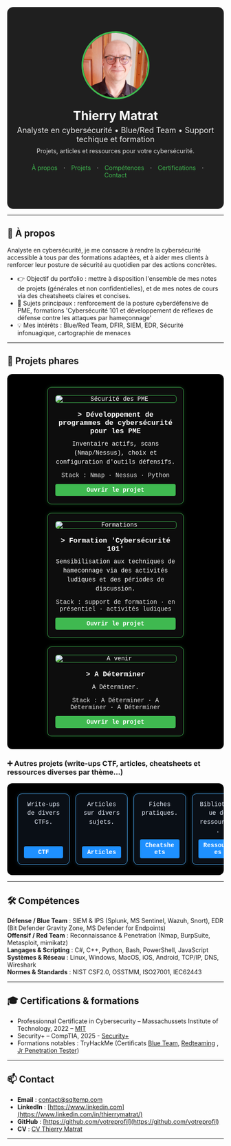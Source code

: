 <!--
README.md – Portfolio cybersécurité (style visuel à la Malachi Gamblin)
Mode d’emploi :
1) Copiez tout ce fichier dans votre README.md de repo GitHub.
2) Remplacez les zones [ENTRE CROCHETS] par vos infos.
3) Placez vos images dans /assets/ (profilepic.jpg, project*.png, logos…).
4) Si certains styles HTML sont trop “stricts” pour GitHub Mobile, utilisez la SECTION DE SECOURS (pur Markdown) plus bas.
-->
<meta name="viewport" content="width=device-width, initial-scale=1" />
<link rel="stylesheet" href="/assets/css/custom.css">


<!-- ===== HERO / BANNIÈRE ===== -->
<div align="center" style="background:#1f1f1f; padding:56px 20px; color:#fff; border-radius:14px;">
  <img src="assets/profilepic.jpg" alt="Photo de [VOTRE NOM]" width="150" style="border-radius:50%; border:4px solid #3fb950;">
  <h1 style="margin:18px 0 6px;">Thierry Matrat</h1>
  <p style="margin:0; font-size:18px; opacity:.9;">Analyste en cybersécurité • Blue/Red Team • Support techique et formation</p>
  <p style="margin:8px 0 0; font-size:14px; opacity:.85;">Projets, articles et ressources pour votre cybersécurité.</p>
  
  <!-- mini navigation -->
  <p style="margin-top:22px;">
    <a href="#a-propos" style="color:#3fb950; text-decoration:none; margin:0 10px;">À propos</a> ·
    <a href="#projets" style="color:#3fb950; text-decoration:none; margin:0 10px;">Projets</a> ·
    <a href="#competences" style="color:#3fb950; text-decoration:none; margin:0 10px;">Compétences</a> ·
    <a href="#certifications" style="color:#3fb950; text-decoration:none; margin:0 10px;">Certifications</a> ·
    <a href="#contact" style="color:#3fb950; text-decoration:none; margin:0 10px;">Contact</a>
  </p>
</div>

---

<!-- ===== À PROPOS ===== -->
<h2 id="a-propos">👋 À propos</h2>

Analyste en cybersécurité, je me consacre à rendre la cybersécurité accessible à tous par des formations adaptées, et à aider mes clients à renforcer leur posture de sécurité au quotidien par des actions concrètes.


- 👉 Objectif du portfolio : mettre à disposition l'ensemble de mes notes de projets (générales et non confidentielles), et de mes notes de cours via des cheatsheets claires et concises.
- 🔭 Sujets principaux : renforcement de la posture cyberdéfensive de PME, formations 'Cybersécurité 101 et développement de réflexes de défense contre les attaques par hameçonnage'  
- 💡 Mes intérêts : Blue/Red Team, DFIR, SIEM, EDR, Sécurité infonuagique, cartographie de menaces

---

<!-- ===== PROJETS (cartes) ===== -->
<h2 id="projets">🧩 Projets phares</h2>

<!-- SECTION PROJETS PHARES – ALIGNEMENT 3 CARTES & TEXTE BLANC -->
<!--div style="display:flex; flex-wrap:wrap; justify-content:center; gap:20px; background-color:#000; padding:30px; border-radius:12px;"> -->
<div class="projects-row" style="display:flex; flex-wrap:wrap; justify-content:center; gap:20px; background-color:#000; padding:30px; border-radius:12px;">

  <!-- CARTE 1 -->
  <div style="flex:1 1 300px; min-width:220px; max-width:280px; background-color:#0d0d0d; border:1px solid #3fb950; border-radius:10px; padding:18px; color:#ffffff; font-family:'Courier New', monospace; box-shadow:0 0 10px rgba(63,185,80,0.2); text-align:center;display:flex;flex-direction:column;">
    <img src="assets/project1.png" alt="Sécurité des PME" style="width:100%; border-radius:6px; margin-bottom:12px; border:1px solid #3fb950;">
    <h3 style="margin:6px 0 10px; color:#ffffff;">> Développement de programmes de cybersécurité pour les PME</h3>
    <p style="margin:0 0 12px; line-height:1.5;">Inventaire actifs, scans (Nmap/Nessus), choix et configuration d'outils défensifs.</p>
    <p style="margin:0 0 12px; font-size:14px; opacity:.9;">Stack : Nmap · Nessus · Python</p>
    <a href="projects/secu-PME/" style="display:inline-block; margin-top:auto; padding:6px 10px; background-color:#3fb950; color:#ffffff; text-decoration:none; border-radius:4px; font-weight:bold;">Ouvrir le projet</a>
  </div>

  <!-- CARTE 2 -->
  <div style="flex:1 1 300px; min-width:220px; max-width:280px; background-color:#0d0d0d; border:1px solid #3fb950; border-radius:10px; padding:18px; color:#ffffff; font-family:'Courier New', monospace; box-shadow:0 0 10px rgba(63,185,80,0.2); text-align:center;display:flex;flex-direction:column;">
    <img src="assets/project2.png" alt="Formations" style="width:100%; border-radius:6px; margin-bottom:12px; border:1px solid #3fb950;">
    <h3 style="margin:6px 0 10px; color:#ffffff;">> Formation 'Cybersécurité 101'</h3>
    <p style="margin:0 0 12px; line-height:1.5;">Sensibilisation aux techniques de hameconnage via des activités ludiques et des périodes de discussion.</p>
    <p style="margin:0 0 12px; font-size:14px; opacity:.9;">Stack : support de formation · en présentiel · activités ludiques </p>
    <a href="projects/formations-101/" style="display:inline-block; margin-top:auto; padding:6px 10px; background-color:#3fb950; color:#ffffff; text-decoration:none; border-radius:4px; font-weight:bold;">Ouvrir le projet</a>
  </div>

  <!-- CARTE 3 -->
  <div style="flex:1 1 300px; min-width:220px; max-width:280px; background-color:#0d0d0d; border:1px solid #3fb950; border-radius:10px; padding:18px; color:#ffffff; font-family:'Courier New', monospace; box-shadow:0 0 10px rgba(63,185,80,0.2); text-align:center;display:flex;flex-direction:column;">
    <img src="assets/project3.png" alt="A venir" style="width:100%; border-radius:6px; margin-bottom:12px; border:1px solid #3fb950;">
    <h3 style="margin:6px 0 10px; color:#ffffff;">> A Déterminer</h3>
    <p style="margin:0 0 12px; line-height:1.5;">A Déterminer.</p>
    <p style="margin:0 0 12px; font-size:14px; opacity:.9;">Stack : A Déterminer · A Déterminer · A Déterminer </p>
    <a href="projects/a-venir/" style="display:inline-block; margin-top:auto; padding:6px 10px; background-color:#3fb950; color:#ffffff; text-decoration:none; border-radius:4px; font-weight:bold;">Ouvrir le projet</a>
  </div>

</div>


<!-- ===== AUTRES PROJETS (cartes) ===== -->
<h3 id="Autres projets">➕ Autres projets (write-ups CTF, articles, cheatsheets et ressources diverses par thème…)</h3>

<div class="projects-row" style="
  display:flex; 
  flex-wrap:nowrap; 
  justify-content:space-between; 
  gap:14px; 
  background-color:#000; 
  padding:24px; 
  border-radius:12px;
  overflow-x:auto; 
  -webkit-overflow-scrolling:touch;
">

  <!-- STYLE BLEU / CYBER -->
  <!-- CARTE 4 -->
  <div style="
    flex:0 0 20%; 
    max-width:20%; 
    background-color:#0a0f16; 
    border:1px solid #4fb3ff; 
    border-radius:10px; 
    padding:14px; 
    color:#e9f1ff; 
    font-family:'Courier New', monospace; 
    box-shadow:0 0 10px rgba(79,179,255,0.18); 
    text-align:center;
    display:flex; 
    flex-direction:column;
  ">
    <!--img src="assets/project1.png" alt="CTFs" style="width:68%; border-radius:6px; margin-bottom:10px; border:1px solid #4fb3ff;"-->
    <p style="margin:0 0 10px; line-height:1.45;">Write-ups de divers CTFs.</p>
    <a href="projects/ctf/" style="display:inline-block; margin-top:auto; padding:6px 10px; background-color:#1e90ff; color:#ffffff; text-decoration:none; border-radius:4px; font-weight:bold;">CTF</a>
  </div>

  <!-- CARTE 5 -->
  <div style="
    flex:0 0 20%; 
    max-width:20%; 
    background-color:#0a0f16; 
    border:1px solid #4fb3ff; 
    border-radius:10px; 
    padding:14px; 
    color:#e9f1ff; 
    font-family:'Courier New', monospace; 
    box-shadow:0 0 10px rgba(79,179,255,0.18); 
    text-align:center;
    display:flex; 
    flex-direction:column;
  ">
    <!--img src="assets/project2.png" alt="Articles" style="width:68%; border-radius:6px; margin-bottom:10px; border:1px solid #4fb3ff;"-->
    <p style="margin:0 0 10px; line-height:1.45;">Articles sur divers sujets.</p>
    <a href="projects/formations-101/" style="display:inline-block; margin-top:auto; padding:6px 10px; background-color:#1e90ff; color:#ffffff; text-decoration:none; border-radius:4px; font-weight:bold;">Articles</a>
  </div>

  <!-- CARTE 6 -->
  <div style="
    flex:0 0 20%; 
    max-width:20%; 
    background-color:#0a0f16; 
    border:1px solid #4fb3ff; 
    border-radius:10px; 
    padding:14px; 
    color:#e9f1ff; 
    font-family:'Courier New', monospace; 
    box-shadow:0 0 10px rgba(79,179,255,0.18); 
    text-align:center;
    display:flex; 
    flex-direction:column;
  ">
    <!--img src="assets/project3.png" alt="Cheatsheets" style="width:68%; border-radius:6px; margin-bottom:10px; border:1px solid #4fb3ff;"-->
    <p style="margin:0 0 10px; line-height:1.45;">Fiches pratiques.</p>
    <a href="projects/a-venir/" style="display:inline-block; margin-top:auto; padding:6px 10px; background-color:#1e90ff; color:#ffffff; text-decoration:none; border-radius:4px; font-weight:bold;">Cheatsheets</a>
  </div>

  <!-- CARTE 7 -->
  <div style="
    flex:0 0 20%; 
    max-width:20%; 
    background-color:#0a0f16; 
    border:1px solid #4fb3ff; 
    border-radius:10px; 
    padding:14px; 
    color:#e9f1ff; 
    font-family:'Courier New', monospace; 
    box-shadow:0 0 10px rgba(79,179,255,0.18); 
    text-align:center;
    display:flex; 
    flex-direction:column;
  ">
    <!--img src="assets/project3.png" alt="Ressources" style="width:68%; border-radius:6px; margin-bottom:10px; border:1px solid #4fb3ff;"-->
    <p style="margin:0 0 10px; line-height:1.45;">Bibliothèque de ressources.</p>
    <a href="projects/a-venir/" style="display:inline-block; margin-top:auto; padding:6px 10px; background-color:#1e90ff; color:#ffffff; text-decoration:none; border-radius:4px; font-weight:bold;">Ressources</a>
  </div>

</div>

---

<!-- ===== COMPÉTENCES ===== -->
<section class="terminal-section" id="competences">
  <h2>🛠️ Compétences</h2>
  <p>
    <strong>Défense / Blue Team</strong> : SIEM & IPS (Splunk, MS Sentinel, Wazuh, Snort), EDR (Bit Defender Gravity Zone, MS Defender for Endpoints)<br>
    <strong>Offensif / Red Team</strong> : Reconnaissance & Penetration (Nmap, BurpSuite, Metasploit, mimikatz)<br>
    <strong>Langages & Scripting</strong> : C#, C++, Python, Bash, PowerShell, JavaScript<br>
    <strong>Systèmes & Réseau</strong> : Linux, Windows, MacOS, iOS, Android, TCP/IP, DNS, Wireshark<br>
    <strong>Normes & Standards</strong> : NIST CSF2.0, OSSTMM, ISO27001, IEC62443
  </p>
</section>

---

<!-- ===== CERTIFICATIONS ===== -->
<h2 id="certifications">🎓 Certifications & formations</h2>

- Professionnal Certificate in Cybersecurity – Massachussets Institute of Technology, 2022 – [MIT](https://certificates.emeritus.org/551ef89b-003f-456c-b6ae-f3fac29734db#acc.oCvBfZWQ) 
- Security+ – CompTIA, 2025 -  [Security+](https://www.credly.com/badges/64372dff-c123-469f-8ef0-38c62923a272) 
- Formations notables : TryHackMe (Certificats [Blue Team](https://tryhackme-certificates.s3-eu-west-1.amazonaws.com/THM-ZVVQEKCLAQ.pdf), [Redteaming](https://tryhackme-certificates.s3-eu-west-1.amazonaws.com/THM-KGKMGGWDIB.pdf) , [Jr Penetration Tester](https://tryhackme-certificates.s3-eu-west-1.amazonaws.com/THM-CVEG9XZNC6.pdf))

---

<h2 id="contact">📫 Contact</h2>

- **Email** : contact@sqltemp.com  
- **LinkedIn** : [https://www.linkedin.com](https://www.linkedin.com/in/thierrymatrat/)
- **GitHub** : [https://github.com/votreprofil](https://github.com/votreprofil)  
- **CV** : [CV Thierry Matrat](assets/CV_ThierryMatrat.pdf)

---

